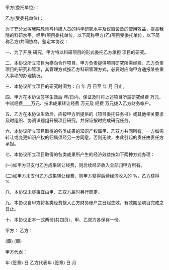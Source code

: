 
 


甲方(委托单位)：


乙方(受委托单位)：


为了充分发挥我院教师与科研人员的科学研究水平及仪器设备的使用效益，提高我院的科研水平，经甲(项目委托单位，以下简称甲方)乙(项目受委托单位，以下简称乙方)共同协商，鉴定本协议：


一、为了开展 研究，甲方特以科研项目的形式委托乙方承担 项目的研究。


二、本协议所立项目为横向合作项目。甲方负责提供项目研究所需经费，乙方负责项目的研究和管理，其管理方式按乙方科研管理方式，必要时应向甲方通报某些重大事项的办理情况。


三、本协议所立项目的研究时间为：自 年 月 日至 年 月 日止。


四、甲方在本协议签字生效后 年/日内，保证及时将上述项目所需研究经费 万元、中试经费____万元、技术成果转让经费 万元及 经费 万元拨入乙方财务帐户。


五、乙方在本协议生效后，应按甲方所提供的《项目委托任务书》或其他相关要求及时组织、协调课题组开展项目研究，并保证按时完成研究任务。


六、本协议所立项目取得的各类成果的知识产权属甲、乙双方共同所有。一方如需转让或变更知识产权的归属须经另一方同意，否则无效，由此引起的责任由责任方承担。


七、本协议所立项目取得的各类成果所产生的经济效益按如下两种方式办理：


(一)如甲方已支付乙方成果转让经费，则后续经济收入全部归甲方所有。


(二)如甲方未支付乙方成果转让经费，则甲方获得后续经济收入的 %，乙方获得 %.


八、本协议未尽事宜由甲、乙双方届时另行商定。


九、本协议自甲方将各类经费拨入乙方财务账户之日起生效，有效期至项目完成之日止。


十、本协议正本一式两份(共四页)，甲、乙双方各保存一份。


甲方： 乙方：


(章) (章)


甲方代表：


年 (签章) 日 乙方代表年 (签章) 日 月




 


 

 
 
 
 
 
  


  
 

  


  


  
 
 
 
 

